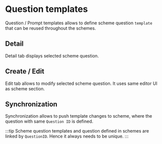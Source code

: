 # Question templates

Question / Prompt templates allows to define scheme question `template` that can be reused throughout the schemes.

## Detail

Detail tab displays selected scheme question.

## Create / Edit

Edit tab allows to modify selected scheme question. It uses same editor UI as scheme section.

## Synchronization

Synchronization allows to push template changes to scheme, where the question with same `Question ID` is defined.

:::tip
Scheme question templates and question defined in schemes are linked by `QuestionID`. Hence it always needs to be unique.
:::
